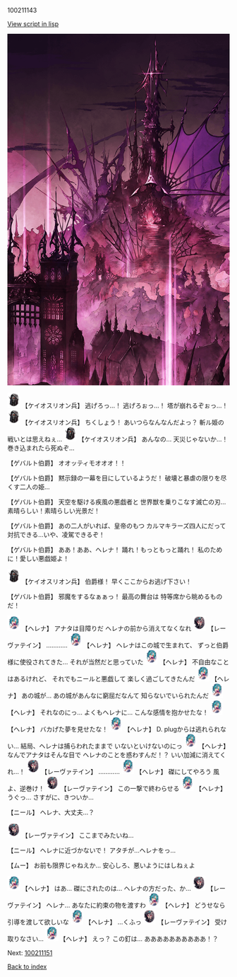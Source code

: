 100211143

[View script in lisp](../scripts/100211143.txt)

![300_devil_daytime01.png](../images/backgrounds/300_devil_daytime01.png)

<img src="../images/units/3820001.png" alt="3820001.png" height="34"/>
【ケイオスリオン兵】
逃げろっ…！
逃げろぉっ…！
塔が崩れるぞぉっ…！

<img src="../images/units/3820001.png" alt="3820001.png" height="34"/>
【ケイオスリオン兵】
ちくしょう！
あいつらなんなんだよっ？
斬ル姫の戦いとは思えねぇ…

<img src="../images/units/3820001.png" alt="3820001.png" height="34"/>
【ケイオスリオン兵】
あんなの…
天災じゃないか…！
巻き込まれたら死ぬぞ…

【ゲバルト伯爵】
オオッティモオオオ！！

【ゲバルト伯爵】
黙示録の一幕を目にしているようだ！
破壊と暴虐の限りを尽くす二人の姫…

【ゲバルト伯爵】
天空を駆ける疾風の悪戯者と
世界獣を乗りこなす滅亡の刃…
素晴らしい！素晴らしい光景だ！

【ゲバルト伯爵】
あの二人がいれば、皇帝のもつ
カルマキラーズ四人にだって
対抗できる…いや、凌駕できるぞ！

【ゲバルト伯爵】
ああ！ああ、ヘレナ！
踊れ！もっともっと踊れ！
私のために！愛しい悪戯姫よ！

<img src="../images/units/3820001.png" alt="3820001.png" height="34"/>
【ケイオスリオン兵】
伯爵様！
早くここからお逃げ下さい！

【ゲバルト伯爵】
邪魔をするなぁぁっ！
最高の舞台は
特等席から眺めるものだ！

<img src="../images/units/3302811.png" alt="3302811.png" height="34"/>
【ヘレナ】
アナタは目障りだ
ヘレナの前から消えてなくなれ

<img src="../images/units/3100211.png" alt="3100211.png" height="34"/>
【レーヴァテイン】
…………

<img src="../images/units/3302811.png" alt="3302811.png" height="34"/>
【ヘレナ】
ヘレナはこの城で生まれて、
ずっと伯爵様に使役されてきた…
それが当然だと思っていた

<img src="../images/units/3302811.png" alt="3302811.png" height="34"/>
【ヘレナ】
不自由なことはあるけれど、
それでもニールと悪戯して
楽しく過ごしてきたんだ

<img src="../images/units/3302811.png" alt="3302811.png" height="34"/>
【ヘレナ】
あの城が…
あの城があんなに窮屈だなんて
知らないでいられたんだ

<img src="../images/units/3302811.png" alt="3302811.png" height="34"/>
【ヘレナ】
それなのにっ…
よくもヘレナに…
こんな感情を抱かせたな！

<img src="../images/units/3302811.png" alt="3302811.png" height="34"/>
【ヘレナ】
バカげた夢を見せたな！

<img src="../images/units/3302811.png" alt="3302811.png" height="34"/>
【ヘレナ】
D. plugからは逃れられない…
結局、ヘレナは捕らわれたままで
いないといけないのにっ

<img src="../images/units/3302811.png" alt="3302811.png" height="34"/>
【ヘレナ】
なんでアナタはそんな目で
ヘレナのことを惑わすんだ！？
いい加減に消えてくれ…！

<img src="../images/units/3100211.png" alt="3100211.png" height="34"/>
【レーヴァテイン】
…………

<img src="../images/units/3302811.png" alt="3302811.png" height="34"/>
【ヘレナ】
磔にしてやろう
風よ、逆巻け！

<img src="../images/units/3100211.png" alt="3100211.png" height="34"/>
【レーヴァテイン】
この一撃で終わらせる

<img src="../images/units/3302811.png" alt="3302811.png" height="34"/>
【ヘレナ】
うぐっ…
さすがに、きついか…

【ニール】
ヘレナ、大丈夫…？

<img src="../images/units/3100211.png" alt="3100211.png" height="34"/>
【レーヴァテイン】
ここまでみたいね…

【ニール】
ヘレナに近づかないで！
アタチが…ヘレナをっ…

【ムー】
お前も限界じゃねえか…
安心しろ、悪いようにはしねぇよ

<img src="../images/units/3302811.png" alt="3302811.png" height="34"/>
【ヘレナ】
はあ…
磔にされたのは…
ヘレナの方だった、か…

<img src="../images/units/3100211.png" alt="3100211.png" height="34"/>
【レーヴァテイン】
ヘレナ…
あなたに約束の物を渡すわ

<img src="../images/units/3302811.png" alt="3302811.png" height="34"/>
【ヘレナ】
どうせなら
引導を渡して欲しいな

<img src="../images/units/3302811.png" alt="3302811.png" height="34"/>
【ヘレナ】
…くふっ

<img src="../images/units/3100211.png" alt="3100211.png" height="34"/>
【レーヴァテイン】
受け取りなさい…

<img src="../images/units/3302811.png" alt="3302811.png" height="34"/>
【ヘレナ】
えっ？
この釘は…
ああああああああああ！？


Next: [100211151](100211151.md)

[Back to index](index.md)
